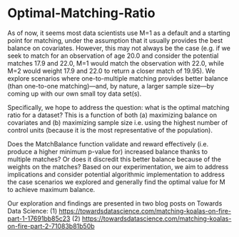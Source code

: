 # Optimal-Matching-Ratio

As of now, it seems most data scientists use M=1 as a default and a starting point for matching, under the assumption that it usually provides the best balance on covariates.  However, this may not always be the case (e.g. if we seek to match for an observation of age 20.0 and consider the potential matches 17.9 and 22.0, M=1 would match the observation with 22.0, while M=2 would weight 17.9 and 22.0 to return a closer match of 19.95).  We explore scenarios where one-to-multiple matching provides better balance (than one-to-one matching)—and, by nature, a larger sample size—by coming up with our own small toy data set(s). 

Specifically, we hope to address the question: what is the optimal matching ratio for a dataset?  This is a function of both (a) maximizing balance on covariates and (b) maximizing sample size i.e. using the highest number of control units (because it is the most representative of the population).  

Does the MatchBalance function validate and reward effectively (i.e. produce a higher minimum p-value for) increased balance thanks to multiple matches?  Or does it discredit this better balance because of the weights on the matches?  Based on our experimentation, we aim to address implications and consider potential algorithmic implementation to address the case scenarios we explored and generally find the optimal value for M to achieve maximum balance.

Our exploration and findings are presented in two blog posts on Towards Data Science:
(1) https://towardsdatascience.com/matching-koalas-on-fire-part-1-17691bb85c23
(2) https://towardsdatascience.com/matching-koalas-on-fire-part-2-71083b81b50b
